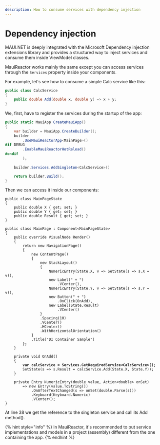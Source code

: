 ```yaml
---
description: How to consume services with dependency injection
---
```


# Dependency injection

MAUI.NET is deeply integrated with the Microsoft Dependency injection extensions library and provides a structured way to inject services and consume them inside ViewModel classes.

MauiReactor works mainly the same except you can access services through the `Services` property inside your components.

For example, let's see how to consume a simple Calc service like this:

```csharp
public class CalcService
{
    public double Add(double x, double y) => x + y;
}
```

We, first, have to register the services during the startup of the app:

```csharp
public static MauiApp CreateMauiApp()
{
    var builder = MauiApp.CreateBuilder();
    builder
        .UseMauiReactorApp<MainPage>()
#if DEBUG
        .EnableMauiReactorHotReload()
#endif
        );
    
    builder.Services.AddSingleton<CalcService>()

    return builder.Build();
}
```

Then we can access it inside our components:

<pre class="language-csharp" data-line-numbers><code class="lang-csharp">public class MainPageState
{
    public double X { get; set; }
    public double Y { get; set; }
    public double Result { get; set; }
}

public class MainPage : Component&#x3C;MainPageState>
{
    public override VisualNode Render()
    {
        return new NavigationPage()
        {
            new ContentPage()
            { 
                new StackLayout()
                {
                    NumericEntry(State.X, v => SetState(s => s.X = v)),
                    new Label(" + ")
                        .VCenter(),
                    NumericEntry(State.Y, v => SetState(s => s.Y = v)),
                    new Button(" + ")
                        .OnClick(OnAdd),
                    new Label(State.Result)
                        .VCenter()
                }
                .Spacing(10)
                .VCenter()
                .HCenter()
                .WithHorizontalOrientation()
            }
            .Title("DI Container Sample")
        };
    }

    private void OnAdd()
    {
<strong>        var calcService = Services.GetRequiredService&#x3C;CalcService>();
</strong>        SetState(s => s.Result = calcService.Add(State.X, State.Y));
    }

    private Entry NumericEntry(double value, Action&#x3C;double> onSet)
        => new Entry(value.ToString())
            .OnAfterTextChanged(s => onSet(double.Parse(s)))
            .Keyboard(Keyboard.Numeric)
            .VCenter();
}
</code></pre>

At line 38 we get the reference to the singleton service and call its Add method().

{% hint style="info" %}
In MauiReactor, it's recommended to put service implementations and models in a project (assembly) different from the one containing the app.
{% endhint %}
